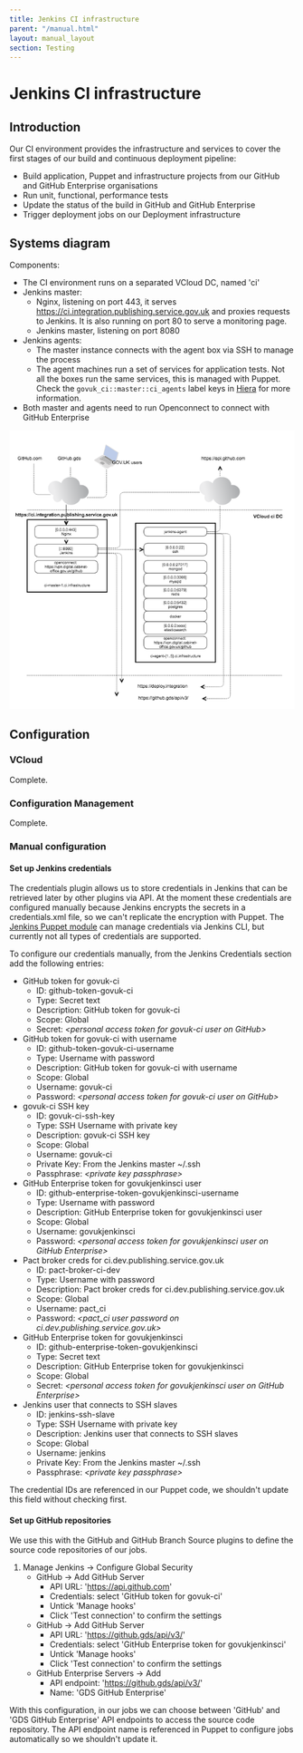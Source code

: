 ```yaml
---
title: Jenkins CI infrastructure
parent: "/manual.html"
layout: manual_layout
section: Testing
---
```


# Jenkins CI infrastructure

## Introduction

Our CI environment provides the infrastructure and services to cover the
first stages of our build and continuous deployment pipeline:

- Build application, Puppet and infrastructure projects from our GitHub and GitHub Enterprise organisations
- Run unit, functional, performance tests
- Update the status of the build in GitHub and GitHub Enterprise
- Trigger deployment jobs on our Deployment infrastructure

## Systems diagram

Components:

- The CI environment runs on a separated VCloud DC, named 'ci'
- Jenkins master:
  - Nginx, listening on port 443, it serves <https://ci.integration.publishing.service.gov.uk>
and proxies requests to Jenkins. It is also running on port 80 to serve a monitoring page.
  - Jenkins master, listening on port 8080
- Jenkins agents:
  - The master instance connects with the agent box via SSH to manage the process
  - The agent machines run a set of services for application tests. Not all the boxes run
    the same services, this is managed with Puppet. Check the `govuk_ci::master::ci_agents` label keys in
[Hiera](https://github.com/alphagov/govuk-puppet/blob/master/hieradata/common.yaml) for more information.
- Both master and agents need to run Openconnect to connect with GitHub Enterprise

![image](images/ci_infrastructure.png)

## Configuration

### VCloud
Complete.

### Configuration Management
Complete.

### Manual configuration

#### Set up Jenkins credentials

The credentials plugin allows us to store credentials in Jenkins that can be retrieved later by other plugins
via API. At the moment these credentials are configured manually because Jenkins encrypts the secrets in a
credentials.xml file, so we can't replicate the encryption with Puppet. The [Jenkins Puppet module](https://forge.puppet.com/rtyler/jenkins)
can manage credentials via Jenkins CLI, but currently not all types of credentials are supported.

To configure our credentials manually, from the Jenkins Credentials section add the following entries:

* GitHub token for govuk-ci
  - ID: github-token-govuk-ci
  - Type: Secret text
  - Description: GitHub token for govuk-ci
  - Scope: Global
  - Secret: *\<personal access token for govuk-ci user on GitHub\>*
* GitHub token for govuk-ci with username
  - ID: github-token-govuk-ci-username
  - Type: Username with password
  - Description: GitHub token for govuk-ci with username
  - Scope: Global
  - Username: govuk-ci
  - Password: *\<personal access token for govuk-ci user on GitHub\>*
* govuk-ci SSH key
  - ID: govuk-ci-ssh-key
  - Type: SSH Username with private key
  - Description: govuk-ci SSH key
  - Scope: Global
  - Username: govuk-ci
  - Private Key: From the Jenkins master ~/.ssh
  - Passphrase: *\<private key passphrase\>*
* GitHub Enterprise token for govukjenkinsci user
  - ID: github-enterprise-token-govukjenkinsci-username
  - Type: Username with password
  - Description: GitHub Enterprise token for govukjenkinsci user
  - Scope: Global
  - Username: govukjenkinsci
  - Password: *\<personal access token for govukjenkinsci user on GitHub Enterprise\>*
* Pact broker creds for ci.dev.publishing.service.gov.uk
  - ID: pact-broker-ci-dev
  - Type: Username with password
  - Description: Pact broker creds for ci.dev.publishing.service.gov.uk
  - Scope: Global
  - Username: pact_ci
  - Password: *\<pact_ci user password on ci.dev.publishing.service.gov.uk\>*
* GitHub Enterprise token for govukjenkinsci
  - ID: github-enterprise-token-govukjenkinsci
  - Type: Secret text
  - Description: GitHub Enterprise token for govukjenkinsci
  - Scope: Global
  - Secret: *\<personal access token for govukjenkinsci user on GitHub Enterprise\>*
* Jenkins user that connects to SSH slaves
  - ID: jenkins-ssh-slave
  - Type: SSH Username with private key
  - Description: Jenkins user that connects to SSH slaves
  - Scope: Global
  - Username: jenkins
  - Private Key: From the Jenkins master ~/.ssh
  - Passphrase: *\<private key passphrase\>*

The credential IDs are referenced in our Puppet code, we shouldn't update this field without checking first.

#### Set up GitHub repositories

We use this with the GitHub and GitHub Branch Source plugins to define the source code repositories of
our jobs.

1.  Manage Jenkins -\> Configure Global Security
    -   GitHub -\> Add GitHub Server
        -   API URL: 'https://api.github.com'
        -   Credentials: select 'GitHub token for govuk-ci'
        -   Untick 'Manage hooks'
        -   Click 'Test connection' to confirm the settings
    -   GitHub -\> Add GitHub Server
        -   API URL: 'https://github.gds/api/v3/'
        -   Credentials: select 'GitHub Enterprise token for govukjenkinsci'
        -   Untick 'Manage hooks'
        -   Click 'Test connection' to confirm the settings
    -   GitHub Enterprise Servers -\> Add
        -   API endpoint: 'https://github.gds/api/v3/'
        -   Name: 'GDS GitHub Enterprise'

With this configuration, in our jobs we can choose between 'GitHub' and 'GDS GitHub Enterprise' API endpoints to
access the source code repository. The API endpoint name is referenced in Puppet to configure jobs automatically so
we shouldn't update it.
